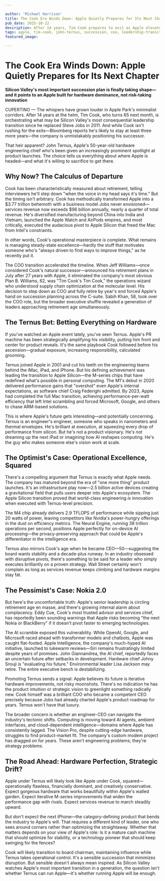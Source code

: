```yaml
---

author: 'Michael Harrison'
title: The Cook Era Winds Down: Apple Quietly Prepares for Its Next Chapter
pub_date: 2025-10-22
description: After 14 years, Tim Cook prepares to exit as Apple elevates John Ternus, the hardware engineering chief behind Apple Silicon, as heir apparent. The choice signals Apple's bet on operational excellence over risky innovation—but raises questions about whether an engineer-CEO can navigate AI, ambient computing, and strategy challenges. As the entire C-suite faces retirement, Silicon Valley watches to see if Apple becomes a mature cash machine or remains a technology pioneer.
tags: apple, tim-cook, john-ternus, succession, ceo, leadership-transition, apple-silicon, hardware, innovation, silicon-valley
featured_image: 

---
```


# The Cook Era Winds Down: Apple Quietly Prepares for Its Next Chapter

**Silicon Valley's most important succession plan is finally taking shape—and it points to an Apple built for hardware dominance, not risk-taking innovation**

CUPERTINO — The whispers have grown louder in Apple Park's minimalist corridors. After 14 years at the helm, Tim Cook, who turns 65 next month, is orchestrating what may be Silicon Valley's most consequential leadership transition since he replaced Steve Jobs in 2011. And while Cook isn't rushing for the exits—Bloomberg reports he's likely to stay at least three more years—the company is unmistakably positioning his successor.

That heir apparent? John Ternus, Apple's 50-year-old hardware engineering chief who's been given an increasingly prominent spotlight at product launches. The choice tells us everything about where Apple is headed—and what it's willing to sacrifice to get there.

## Why Now? The Calculus of Departure

Cook has been characteristically measured about retirement, telling interviewers he'll step down "when the voice in my head says it's time." But the timing isn't arbitrary. Cook has methodically transformed Apple into a $3.77 trillion behemoth with a business model Jobs never envisioned—services revenue now exceeds $96 billion annually, nearly a quarter of total revenue. He's diversified manufacturing beyond China into India and Vietnam, launched the Apple Watch and AirPods empires, and most critically, executed the audacious pivot to Apple Silicon that freed the Mac from Intel's constraints.

In other words, Cook's operational masterpiece is complete. What remains is managing steady-state excellence—hardly the stuff that motivates someone who's "always driven to find ways to improve things," as he recently put it.

The COO transition accelerated the timeline. When Jeff Williams—once considered Cook's natural successor—announced his retirement plans in July after 27 years with Apple, it eliminated the company's most obvious Plan B. Williams, 62, was "Tim Cook's Tim Cook," the operations wizard who understood supply chain optimization at the molecular level. His decision to step down as COO and fully retire by year's end forced Apple's hand on succession planning across the C-suite. Sabih Khan, 58, took over the COO role, but the broader executive shuffle revealed a generation of leaders approaching retirement age simultaneously.

## The Ternus Bet: Betting Everything on Hardware

If you've watched an Apple event lately, you've seen Ternus. Apple's PR machine has been strategically amplifying his visibility, putting him front and center for product reveals. It's the same playbook Cook followed before his ascension—gradual exposure, increasing responsibility, calculated grooming.

Ternus joined Apple in 2001 and cut his teeth on the engineering teams behind the iMac, iPad, and iPhone. But his defining achievement was leading the transition to Apple Silicon—the M-series chips that have redefined what's possible in personal computing. The M1's debut in 2020 delivered performance gains that "overshot" even Apple's internal expectations, as software chief Craig Federighi admitted. By 2023, Apple had completed the full Mac transition, achieving performance-per-watt efficiency that left Intel scrambling and forced Microsoft, Google, and others to chase ARM-based solutions.

This is where Apple's future gets interesting—and potentially concerning. Ternus is an engineer's engineer, someone who speaks in nanometers and thermal envelopes. He's brilliant at execution, at squeezing every drop of performance from silicon. But he's not a product visionary. He's not dreaming up the next iPad or imagining how AI reshapes computing. He's the guy who makes someone else's vision work at scale.

## The Optimist's Case: Operational Excellence, Squared

There's a compelling argument that Ternus is exactly what Apple needs. The company has matured beyond the era of "one more thing" product launches. It's an infrastructure play now—2.5 billion active devices creating a gravitational field that pulls users deeper into Apple's ecosystem. The Apple Silicon transition proved that world-class engineering *is* innovation when executed with Ternus-level precision.

The M4 chip already delivers 2.9 TFLOPS of performance while sipping just 20 watts of power, leaving competitors like Nvidia's power-hungry offerings in the dust on efficiency metrics. The Neural Engine, running 38 trillion operations per second, positions Apple perfectly for on-device AI processing—the privacy-preserving approach that could be Apple's differentiator in the intelligence era.

Ternus also mirrors Cook's age when he became CEO—50—suggesting the board wants stability and a decade-plus runway. In an industry obsessed with disruptive pivots, there's something to be said for a leader who simply executes brilliantly on a proven strategy. Wall Street certainly won't complain as long as services revenue keeps climbing and hardware margins stay fat.

## The Pessimist's Case: Nokia 2.0

But here's the uncomfortable truth: Apple's senior leadership is circling retirement age en masse, and there's growing internal alarm about complacency. Eddy Cue, Cook's most trusted advisor and services chief, has reportedly been sounding warnings that Apple risks becoming "the next Nokia or BlackBerry" if it doesn't pivot faster to emerging technologies.

The AI scramble exposed this vulnerability. While OpenAI, Google, and Microsoft raced ahead with transformer models and chatbots, Apple was caught flat-footed. Apple Intelligence, the company's much-hyped AI initiative, launched to lukewarm reviews—Siri remains frustratingly limited despite years of promises. John Giannandrea, the AI chief, reportedly faces an uncertain future after setbacks in development. Hardware chief Johny Srouji is "evaluating his future." Environmental leader Lisa Jackson may retire. The entire executive bench is destabilizing.

Promoting Ternus sends a signal: Apple believes its future is iterative hardware improvements, not risky moonshots. There's no indication he has the product intuition or strategic vision to greenlight something radically new. Cook himself was a brilliant COO who became a competent CEO precisely because Jobs had already charted Apple's product roadmap for years. Ternus won't have that luxury.

The broader concern is whether an engineer-CEO can navigate the industry's tectonic shifts. Computing is moving toward AI agents, ambient interfaces, and cloud-dependent intelligence—domains where Apple has consistently lagged. The Vision Pro, despite cutting-edge hardware, struggles to find product-market fit. The company's custom modem project has dragged on for years. These aren't engineering problems; they're strategy problems.

## The Road Ahead: Hardware Perfection, Strategic Drift?

Apple under Ternus will likely look like Apple under Cook, squared—operationally flawless, financially dominant, and creatively conservative. Expect gorgeous hardware that works beautifully within Apple's walled garden. Expect iterative M-series improvements that widen the performance gap with rivals. Expect services revenue to march steadily upward.

But don't expect the next iPhone—the category-defining product that bends the industry to Apple's will. That requires a different kind of leader, one who sees around corners rather than optimizing the straightaway. Whether that matters depends on your view of Apple's role: Is it a mature cash machine that should optimize for stability, or a technology pioneer that should keep swinging for the fences?

Cook will likely transition to board chairman, maintaining influence while Ternus takes operational control. It's a sensible succession that minimizes disruption. But sensible doesn't always mean inspired. As Silicon Valley watches Apple's most important transition in a generation, the question isn't whether Ternus can run Apple—it's whether running Apple will be enough.

